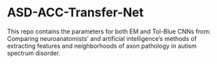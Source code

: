 # ASD-ACC-Transfer-Net

This repo contains the parameters for both EM and Tol-Blue CNNs from: Comparing neuroanatomists’ and artificial intelligence’s methods of extracting features and neighborhoods of axon pathology in autism spectrum disorder.

